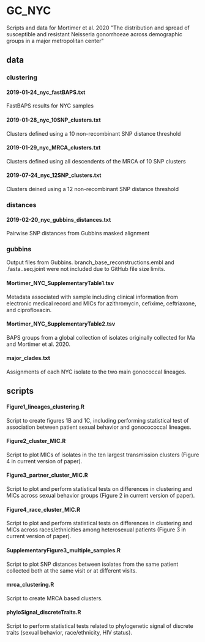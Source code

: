# GC_NYC
Scripts and data for Mortimer et al. 2020 "The distribution and spread of susceptible and resistant Neisseria gonorrhoeae across demographic groups in a major metropolitan center"

## data

### clustering

#### 2019-01-24_nyc_fastBAPS.txt

FastBAPS results for NYC samples

#### 2019-01-28_nyc_10SNP_clusters.txt

Clusters defined using a 10 non-recombinant SNP distance threshold

#### 2019-01-29_nyc_MRCA_clusters.txt

Clusters defined using all descendents of the MRCA of 10 SNP clusters

#### 2019-07-24_nyc_12SNP_clusters.txt

Clusters deined using a 12 non-recombinant SNP distance threshold

### distances

#### 2019-02-20_nyc_gubbins_distances.txt

Pairwise SNP distances from Gubbins masked alignment

### gubbins

Output files from Gubbins. branch_base_reconstructions.embl and .fasta..seq.joint were not included due to GitHub file size limits.

#### Mortimer_NYC_SupplementaryTable1.tsv

Metadata associated with sample including clinical information from electronic medical record and MICs for azithromycin, cefixime, ceftriaxone, and ciprofloxacin.

#### Mortimer_NYC_SupplementaryTable2.tsv

BAPS groups from a global collection of isolates originally collected for Ma and Mortimer et al. 2020.

#### major_clades.txt

Assignments of each NYC isolate to the two main gonococcal lineages.

## scripts

#### Figure1_lineages_clustering.R

Script to create figures 1B and 1C, including performing statistical test of association between patient sexual behavior and gonocococcal lineages.

#### Figure2_cluster_MIC.R

Script to plot MICs of isolates in the ten largest transmission clusters (Figure 4 in current version of paper).

#### Figure3_partner_cluster_MIC.R

Script to plot and perform statistical tests on differences in clustering and MICs across sexual behavior groups (Figure 2 in current version of paper).

#### Figure4_race_cluster_MIC.R

Script to plot and perform statistical tests on differences in clustering and MICs across races/ethnicities among heterosexual patients (Figure 3 in current version of paper).

#### SupplementaryFigure3_multiple_samples.R

Script to plot SNP distances between isolates from the same patient collected both at the same visit or at different visits.

#### mrca_clustering.R

Script to create MRCA based clusters.

#### phyloSignal_discreteTraits.R

Script to perform statistical tests related to phylogenetic signal of discrete traits (sexual behavior, race/ethnicity, HIV status).
